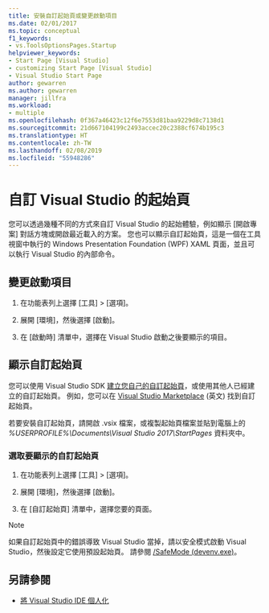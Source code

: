 ```yaml
---
title: 安裝自訂起始頁或變更啟動項目
ms.date: 02/01/2017
ms.topic: conceptual
f1_keywords:
- vs.ToolsOptionsPages.Startup
helpviewer_keywords:
- Start Page [Visual Studio]
- customizing Start Page [Visual Studio]
- Visual Studio Start Page
author: gewarren
ms.author: gewarren
manager: jillfra
ms.workload:
- multiple
ms.openlocfilehash: 0f367a46423c12f6e7553d81baa9229d8c7138d1
ms.sourcegitcommit: 21d667104199c2493accec20c2388cf674b195c3
ms.translationtype: HT
ms.contentlocale: zh-TW
ms.lasthandoff: 02/08/2019
ms.locfileid: "55948286"
---
```

# <a name="customize-the-start-page-for-visual-studio"></a>自訂 Visual Studio 的起始頁

您可以透過幾種不同的方式來自訂 Visual Studio 的起始體驗，例如顯示 [開啟專案] 對話方塊或開啟最近載入的方案。 您也可以顯示自訂起始頁，這是一個在工具視窗中執行的 Windows Presentation Foundation (WPF) XAML 頁面，並且可以執行 Visual Studio 的內部命令。

## <a name="to-change-the-startup-item"></a>變更啟動項目

1. 在功能表列上選擇 [工具] > [選項]。

1. 展開 [環境]，然後選擇 [啟動]。

1. 在 [啟動時] 清單中，選擇在 Visual Studio 啟動之後要顯示的項目。

## <a name="to-show-a-custom-start-page"></a>顯示自訂起始頁

您可以使用 Visual Studio SDK [建立您自己的自訂起始頁](../extensibility/creating-a-custom-start-page.md)，或使用其他人已經建立的自訂起始頁。 例如，您可以在 [Visual Studio Marketplace](https://marketplace.visualstudio.com/search?target=VS&category=Tools&vsVersion=&subCategory=Start%20Pages&sortBy=Downloads) \(英文\) 找到自訂起始頁。

若要安裝自訂起始頁，請開啟 .vsix 檔案，或複製起始頁檔案並貼到電腦上的 *%USERPROFILE%\Documents\Visual Studio 2017\StartPages* 資料夾中。

### <a name="to-select-which-custom-start-page-to-display"></a>選取要顯示的自訂起始頁

1. 在功能表列上選擇 [工具] > [選項]。

1. 展開 [環境]，然後選擇 [啟動]。

1. 在 [自訂起始頁] 清單中，選擇您要的頁面。

> [!NOTE]
> 如果自訂起始頁中的錯誤導致 Visual Studio 當掉，請以安全模式啟動 Visual Studio，然後設定它使用預設起始頁。 請參閱 [/SafeMode (devenv.exe)](../ide/reference/safemode-devenv-exe.md)。

## <a name="see-also"></a>另請參閱

- [將 Visual Studio IDE 個人化](../ide/personalizing-the-visual-studio-ide.md)